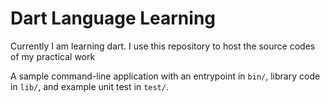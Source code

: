# Dart Language Learning

Currently I am learning dart. I use this repository to host the source codes of my practical work

A sample command-line application with an entrypoint in `bin/`, library code
in `lib/`, and example unit test in `test/`.
